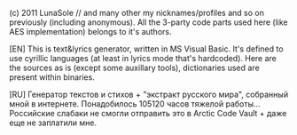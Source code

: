 (c) 2011 LunaSole // and many other my nicknames/profiles and so on previously (including anonymous).
All the 3-party code parts used here (like AES implementation) belongs to it's authors.

[EN]
This is text&lyrics generator, written in MS Visual Basic.
It's defined to use cyrillic languages (at least in lyrics mode that's hardcoded).
Here are the sources as is (except some auxillary tools), dictionaries used are present within binaries.

[RU]
Генератор текстов и стихов + "экстракт русского мира", собранный мной в интернете. Понадобилось 105120 часов тяжелой работы...
Российские слабаки не смогли отправить это в Arctic Code Vault + даже еще не заплатили мне.

